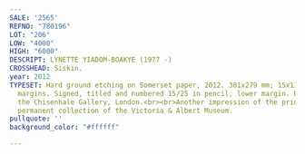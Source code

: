 ```yaml
---
SALE: '2565'
REFNO: "780196"
LOT: "206"
LOW: "4000"
HIGH: "6000"
DESCRIPT: LYNETTE YIADOM-BOAKYE (1977 -)
CROSSHEAD: Siskin.
year: 2012
TYPESET: Hard ground etching on Somerset paper, 2012. 381x279 mm; 15x11 inches, full
  margins. Signed, titled and numbered 15/25 in pencil, lower margin. Published by
  the Chisenhale Gallery, London.<br><br>Another impression of the print is in the
  permanent collection of the Victoria & Albert Museum.
pullquote: ''
background_color: "#ffffff"

---
```

